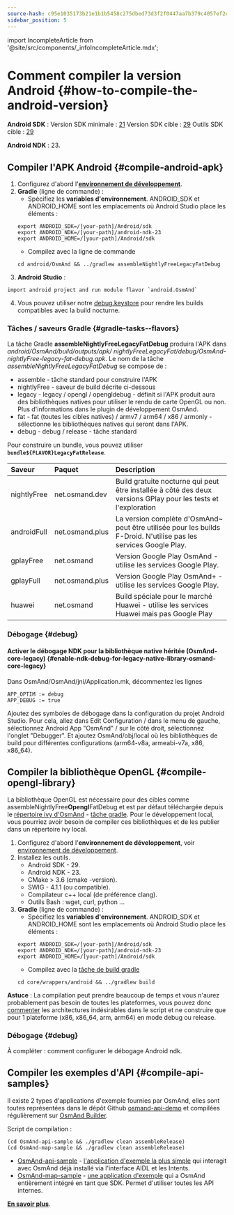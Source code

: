 ```yaml
---
source-hash: c95e1035173b21e1b1b5458c275dbed73d3f2f0447aa7b379c4057ef2e86720b
sidebar_position: 5
---
```


import IncompleteArticle from '@site/src/components/_infoIncompleteArticle.mdx';

# Comment compiler la version Android {#how-to-compile-the-android-version}


**Android SDK** :
Version SDK minimale : [21](https://github.com/osmandapp/OsmAnd/blob/master/OsmAnd/build.gradle#L38)
Version SDK cible : [29](https://github.com/osmandapp/OsmAnd/blob/master/OsmAnd/build-common.gradle#L6)
Outils SDK cible : [29](https://github.com/osmandapp/OsmAnd/blob/master/OsmAnd/build-common.gradle#L6)

**Android NDK** : 23.


## Compiler l'APK Android {#compile-android-apk}
1. Configurez d'abord l'**[environnement de développement](setup-the-dev-environment.md)**.
2. **Gradle** (ligne de commande) :
    - Spécifiez les **variables d'environnement**. ANDROID_SDK et ANDROID_HOME sont les emplacements où Android Studio place les éléments :
    ```
    export ANDROID_SDK=/[your-path]/Android/sdk
    export ANDROID_NDK=/[your-path]/android-ndk-23
    export ANDROID_HOME=/[your-path]/Android/sdk
    ```
    - Compilez avec la ligne de commande
    ```
    cd android/OsmAnd && ../gradlew assembleNightlyFreeLegacyFatDebug
    ```
3. **Android Studio** :
 ```
 import android project and run module flavor `android.OsmAnd`
 ```
4. Vous pouvez utiliser notre [debug.keystore](https://github.com/osmandapp/Osmand/tree/master/keystores) pour rendre les builds compatibles avec la build nocturne.


### Tâches / saveurs Gradle {#gradle-tasks--flavors}

La tâche Gradle **assembleNightlyFreeLegacyFatDebug** produira l'APK dans *android/OsmAnd/build/outputs/apk/* *nightlyFreeLegacyFat/debug/OsmAnd-nightlyFree-legacy-fat-debug.apk*. Le nom de la tâche *assembleNightlyFreeLegacyFatDebug* se compose de :
- assemble - tâche standard pour construire l'APK
- nightlyFree - saveur de build décrite ci-dessous
- legacy - legacy / opengl / opengldebug - définit si l'APK produit aura des bibliothèques natives pour utiliser le rendu de carte OpenGL ou non. Plus d'informations dans le plugin de développement OsmAnd.
- fat - fat (toutes les cibles natives) / armv7 / arm64 / x86 / armonly - sélectionne les bibliothèques natives qui seront dans l'APK.
- debug - debug / release - tâche standard

Pour construire un bundle, vous pouvez utiliser **`bundle${FLAVOR}LegacyFatRelease`**.


| Saveur | Paquet | Description
|:--------|:---------------|:---------------|
| nightlyFree | net.osmand.dev | Build gratuite nocturne qui peut être installée à côté des deux versions GPlay pour les tests et l'exploration
| androidFull | net.osmand.plus | La version complète d'OsmAnd~ peut être utilisée pour les builds F-Droid. N'utilise pas les services Google Play.
| gplayFree | net.osmand | Version Google Play OsmAnd - utilise les services Google Play.
| gplayFull | net.osmand.plus | Version Google Play OsmAnd+ - utilise les services Google Play.
| huawei | net.osmand | Build spéciale pour le marché Huawei - utilise les services Huawei mais pas Google Play

### Débogage {#debug}

#### Activer le débogage NDK pour la bibliothèque native héritée (OsmAnd-core-legacy) {#enable-ndk-debug-for-legacy-native-library-osmand-core-legacy}

Dans OsmAnd/OsmAnd/jni/Application.mk, décommentez les lignes
```
APP_OPTIM := debug
APP_DEBUG := true
```
Ajoutez des symboles de débogage dans la configuration du projet Android Studio. Pour cela, allez dans Edit Configuration / dans le menu de gauche, sélectionnez Android App "OsmAnd" / sur le côté droit, sélectionnez l'onglet "Debugger". Et ajoutez OsmAnd/obj/local où les bibliothèques de build pour différentes configurations (arm64-v8a, armeabi-v7a, x86, x86_64).


## Compiler la bibliothèque OpenGL {#compile-opengl-library}

La bibliothèque OpenGL est nécessaire pour des cibles comme assembleNightlyFree**Opengl**FatDebug et est par défaut téléchargée depuis le [répertoire ivy d'OsmAnd](https://builder.osmand.net/ivy/net.osmand/) - [tâche gradle](https://github.com/osmandapp/OsmAnd/blob/master/OsmAnd/build.gradle#L187). Pour le développement local, vous pourriez avoir besoin de compiler ces bibliothèques et de les publier dans un répertoire ivy local.

1. Configurez d'abord l'**environnement de développement**, voir [environnement de développement](./setup-the-dev-environment).
2. Installez les outils.
    - Android SDK - 29.
    - Android NDK - 23.
    - CMake > 3.6 (cmake -version).
    - SWIG - 4.1.1 (ou compatible).
    - Compilateur c++ local (de préférence clang).
    - Outils Bash : wget, curl, python ...
3. **Gradle** (ligne de commande) :
    - Spécifiez les **variables d'environnement**. ANDROID_SDK et ANDROID_HOME sont les emplacements où Android Studio place les éléments :
    ```
    export ANDROID_SDK=/[your-path]/Android/sdk
    export ANDROID_NDK=/[your-path]/android-ndk-23
    export ANDROID_HOME=/[your-path]/Android/sdk
    ```
    - Compilez avec la [tâche de build gradle](https://github.com/osmandapp/OsmAnd-core/blob/master/wrappers/android/build.gradle)
    ```
    cd core/wrappers/android && ../gradlew build
    ```
    
**Astuce** : La compilation peut prendre beaucoup de temps et vous n'aurez probablement pas besoin de toutes les plateformes, vous pouvez donc [commenter](https://github.com/osmandapp/OsmAnd-core/blob/master/wrappers/android/build.sh#L64) les architectures indésirables dans le script et ne construire que pour 1 plateforme (x86, x86_64, arm, arm64) en mode debug ou release.

### Débogage {#debug}

À compléter : comment configurer le débogage Android ndk.

## Compiler les exemples d'API {#compile-api-samples}
<IncompleteArticle/>

Il existe 2 types d'applications d'exemple fournies par OsmAnd, elles sont toutes représentées dans le dépôt Github [osmand-api-demo](https://github.com/osmandapp/osmand-api-demo) et compilées régulièrement sur [OsmAnd Builder](https://builder.osmand.net:8080/view/OsmAnd%20Builds/job/OsmAnd-API-demo/).

Script de compilation :
```
(cd OsmAnd-api-sample && ./gradlew clean assembleRelease)
(cd OsmAnd-map-sample && ./gradlew clean assembleRelease)
```

- [OsmAnd-api-sample](https://github.com/osmandapp/osmand-api-demo/tree/master/OsmAnd-api-sample) - [l'application d'exemple la plus simple](https://download.osmand.net/latest-night-build/OsmAnd-api-sample.apk) qui interagit avec OsmAnd déjà installé via l'interface AIDL et les Intents.
- [OsmAnd-map-sample](https://github.com/osmandapp/osmand-api-demo/tree/master/OsmAnd-map-sample) - [une application d'exemple](https://download.osmand.net/latest-night-build/OsmAnd-map-sample.apk) qui a OsmAnd entièrement intégré en tant que SDK. Permet d'utiliser toutes les API internes.

**[En savoir plus](../osmand-api-sdk/index.md)**.